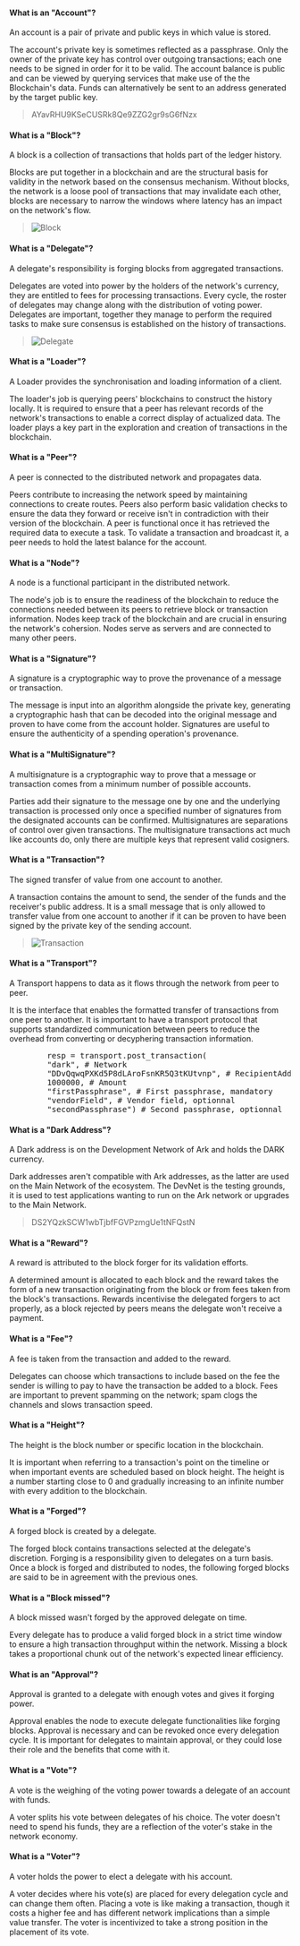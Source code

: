 #### What is an "Account"?
An account is a pair of private and public keys in which value is stored. 

The account's private key is sometimes reflected as a passphrase. Only the owner of the private key has control over outgoing transactions; each one needs to be signed in order for it to be valid. The account balance is public and can be viewed by querying services that make use of the the Blockchain's data. Funds can alternatively be sent to an address generated by the target public key.

> AYavRHU9KSeCUSRk8Qe9ZZG2gr9sG6fNzx

#### What is a "Block"?
A block is a collection of transactions that holds part of the ledger history. 

Blocks are put together in a blockchain and are the structural basis for validity in the network based on the consensus mechanism. Without blocks, the network is a loose pool of transactions that may invalidate each other, blocks are necessary to narrow the windows where latency has an impact on the network's flow.

> ![Block](./assets/block.PNG)

#### What is a "Delegate"?
A delegate's responsibility is forging blocks from aggregated transactions. 

Delegates are voted into power by the holders of the network's currency, they are entitled to fees for processing transactions. Every cycle, the roster of delegates may change along with the distribution of voting power. Delegates are important, together they manage to perform the required tasks to make sure consensus is established on the history of transactions.

> ![Delegate](./assets/delegate.PNG)

#### What is a "Loader"?
A Loader provides the synchronisation and loading information of a client. 

The loader's job is querying peers' blockchains to construct the history locally. It is required to ensure that a peer has relevant records of the network's transactions to enable a correct display of actualized data. The loader plays a key part in the exploration and creation of transactions in the blockchain.

#### What is a "Peer"?
A peer is connected to the distributed network and propagates data.

Peers contribute to increasing the network speed by maintaining connections to create routes. Peers also perform basic validation checks to ensure the data they forward or receive isn't in contradiction with their version of the blockchain. A peer is functional once it has retrieved the required data to execute a task. To validate a transaction and broadcast it, a peer needs to hold the latest balance for the account.


#### What is a "Node"?
A node is a functional participant in the distributed network. 

The node's job is to ensure the readiness of the blockchain to reduce the connections needed between its peers to retrieve block or transaction information. Nodes keep track of the blockchain and are crucial in ensuring the network's cohersion. Nodes serve as servers and are connected to many other peers.

#### What is a "Signature"?
A signature is a cryptographic way to prove the provenance of a message or transaction.

The message is input into an algorithm alongside the private key, generating a cryptographic hash that can be decoded into the original message and proven to have come from the account holder. Signatures are useful to ensure the authenticity of a spending operation's provenance.

#### What is a "MultiSignature"?
A multisignature is a cryptographic way to prove that a message or transaction comes from a minimum number of possible accounts. 

Parties add their signature to the message one by one and the underlying transaction is processed only once a specified number of signatures from the designated accounts can be confirmed. Multisignatures are separations of control over given transactions. The multisignature transactions act much like accounts do, only there are multiple keys that represent valid cosigners.

#### What is a "Transaction"?
The signed transfer of value from one account to another. 

A transaction contains the amount to send, the sender of the funds and the receiver's public address. It is a small message that is only allowed to transfer value from one account to another if it can be proven to have been signed by the private key of the sending account.

> ![Transaction](./assets/transaction.PNG)

#### What is a "Transport"?
A Transport happens to data as it flows through the network from peer to peer. 

It is the interface that enables the formatted transfer of transactions from one peer to another. It is important to have a transport protocol that supports standardized communication between peers to reduce the overhead from converting or decyphering transaction information.

<pre>
        resp = transport.post_transaction(
        "dark", # Network
        "DDvQqwqPXKd5P8dLAroFsnKR5Q3tKUtvnp", # RecipientAddress
        1000000, # Amount
        "firstPassphrase", # First passphrase, mandatory
        "vendorField", # Vendor field, optionnal
        "secondPassphrase") # Second passphrase, optionnal
</pre>

#### What is a "Dark Address"?
A Dark address is on the Development Network of Ark and holds the DARK currency. 

Dark addresses aren't compatible with Ark addresses, as the latter are used on the Main Network of the ecosystem. The DevNet is the testing grounds, it is used to test applications wanting to run on the Ark network or upgrades to the Main Network.

> DS2YQzkSCW1wbTjbfFGVPzmgUe1tNFQstN

#### What is a "Reward"?
A reward is attributed to the block forger for its validation efforts. 

A determined amount is allocated to each block and the reward takes the form of a new transaction originating from the block or from fees taken from the block's transactions. Rewards incentivise the delegated forgers to act properly, as a block rejected by peers means the delegate won't receive a payment.

#### What is a "Fee"?
A fee is taken from the transaction and added to the reward. 

Delegates can choose which transactions to include  based on the fee the sender is willing to pay to have the transaction be added to a block. Fees are important to prevent spamming on the network; spam clogs the channels and slows transaction speed.

#### What is a "Height"?
The height is the block number or specific location in the blockchain. 

It is important when referring to a transaction's point on the timeline or when important events are scheduled based on block height. The height is a number starting close to 0 and gradually increasing to an infinite number with every addition to the blockchain.

#### What is a "Forged"?
A forged block is created by a delegate. 

The forged block contains transactions selected at the delegate's discretion. Forging is a responsibility given to delegates on a turn basis. Once a block is forged and distributed to nodes, the following forged blocks are said to be in agreement with the previous ones.

#### What is a "Block missed"?
A block missed wasn't forged by the approved delegate on time. 

Every delegate has to produce a valid forged block in a strict time window to ensure a high transaction throughput within the network. Missing a block takes a proportional chunk out of the network's expected linear efficiency.

#### What is an "Approval"?
Approval is granted to a delegate with enough votes and gives it forging power. 

Approval enables the node to execute delegate functionalities like forging blocks. Approval is necessary and can be revoked once every delegation cycle. It is important for delegates to maintain approval, or they could lose their role and the benefits that come with it.

#### What is a "Vote"?
A vote is the weighing of the voting power towards a delegate of an account with funds. 

A voter splits his vote between delegates of his choice. The voter doesn't need to spend his funds, they are a reflection of the voter's stake in the network economy.

#### What is a "Voter"?
A voter holds the power to elect a delegate with his account. 

A voter decides where his vote(s) are placed for every delegation cycle and can change them often. Placing a vote is like making a transaction, though it costs a higher fee and has different network implications than a simple value transfer. The voter is incentivized to take a strong position in the placement of its vote.
